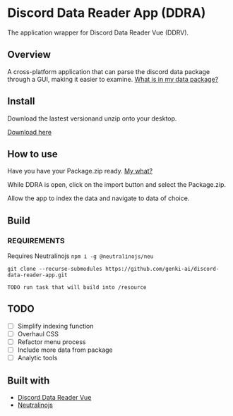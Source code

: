 # Discord Data Reader App (DDRA)

The application wrapper for Discord Data Reader Vue (DDRV).

## Overview

A cross-platform application that can parse the discord data package through a GUI, making it easier to examine.
[What is in my data package?](https://support.discord.com/hc/en-us/articles/360004957991-Your-Discord-Data-Package)

## Install

Download the lastest versionand unzip onto your desktop.

[Download here](https://github.com/genki-ai/discord-data-reader-app/releases)

## How to use

Have you have your Package.zip ready. [My what?](https://support.discord.com/hc/en-us/articles/360004027692-Requesting-a-Copy-of-your-Data)

While DDRA is open, click on the import button and select the Package.zip.

Allow the app to index the data and navigate to data of choice.

## Build

### REQUIREMENTS

Requires Neutralinojs
`npm i -g @neutralinojs/neu`

`git clone --recurse-submodules https://github.com/genki-ai/discord-data-reader-app.git`

`TODO run task that will build into /resource`

## TODO

- [ ] Simplify indexing function
- [ ] Overhaul CSS
- [ ] Refactor menu process
- [ ] Include more data from package
- [ ] Analytic tools

## Built with

- [Discord Data Reader Vue](https://github.com/genki-ai/discord-data-reader-vue)
- [Neutralinojs](https://github.com/neutralinojs/neutralinojs)
